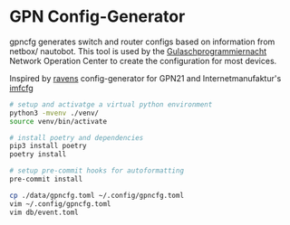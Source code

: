 # GPN Config-Generator

gpncfg generates switch and router configs based on information from netbox/
nautobot. This tool is used by the [Gulaschprogrammiernacht](https://gulas.ch)
Network Operation Center to create the configuration for most devices.

Inspired by [ravens](https://github.com/blackdotraven) config-generator for
GPN21 and Internetmanufaktur's [imfcfg](https://github.com/lub-dub/imfcfg)

``` bash
# setup and activatge a virtual python environment
python3 -mvenv ./venv/
source venv/bin/activate

# install poetry and dependencies
pip3 install poetry
poetry install

# setup pre-commit hooks for autoformatting
pre-commit install

cp ./data/gpncfg.toml ~/.config/gpncfg.toml
vim ~/.config/gpncfg.toml
vim db/event.toml
```
